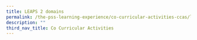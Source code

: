 ```yaml
---
title: LEAPS 2 domains
permalink: /the-pss-learning-experience/co-curricular-activities-ccas/leaps/leaps-2-0-domains/
description: ""
third_nav_title: Co Curricular Activities
---
```

